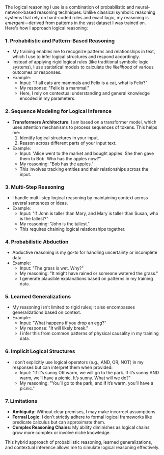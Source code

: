 The logical reasoning I use is a combination of probabilistic and neural-network-based reasoning techniques. Unlike classical symbolic reasoning systems that rely on hard-coded rules and exact logic, my reasoning is *emergent*—derived from patterns in the vast dataset I was trained on. Here's how I approach logical reasoning:

### **1. Probabilistic and Pattern-Based Reasoning**
   - My training enables me to recognize patterns and relationships in text, which I use to infer logical structures and respond accordingly.
   - Instead of applying rigid logical rules (like traditional symbolic logic systems), I use statistical models to calculate the *likelihood* of various outcomes or responses.
   - Example:
     - Input: "If all cats are mammals and Felix is a cat, what is Felix?"
     - My response: "Felix is a mammal."
     - Here, I rely on contextual understanding and general knowledge encoded in my parameters.

### **2. Sequence Modeling for Logical Inference**
   - **Transformers Architecture**: I am based on a transformer model, which uses attention mechanisms to process sequences of tokens. This helps me:
     1. Identify logical structures in your input.
     2. Reason across different parts of your input text.
   - Example:
     - Input: "Alice went to the market and bought apples. She then gave them to Bob. Who has the apples now?"
     - My reasoning: "Bob has the apples."
     - This involves tracking entities and their relationships across the input.

### **3. Multi-Step Reasoning**
   - I handle multi-step logical reasoning by maintaining context across several sentences or ideas.
   - Example:
     - Input: "If John is taller than Mary, and Mary is taller than Susan, who is the tallest?"
     - My reasoning: "John is the tallest."
     - This requires chaining logical relationships together.

### **4. Probabilistic Abduction**
   - Abductive reasoning is my go-to for handling uncertainty or incomplete data.
   - Example:
     - Input: "The grass is wet. Why?"
     - My reasoning: "It might have rained or someone watered the grass."
     - I generate plausible explanations based on patterns in my training data.

### **5. Learned Generalizations**
   - My reasoning isn't limited to rigid rules; it also encompasses generalizations based on context.
   - Example:
     - Input: "What happens if you drop an egg?"
     - My response: "It will likely break."
     - I infer this from common patterns of physical causality in my training data.

### **6. Implicit Logical Structures**
   - I don’t explicitly use logical operators (e.g., AND, OR, NOT) in my responses but can interpret them when provided:
     - Input: "If it’s sunny OR warm, we will go to the park. If it’s sunny AND warm, we’ll have a picnic. It’s sunny. What will we do?"
     - My reasoning: "You’ll go to the park, and if it’s warm, you’ll have a picnic."

### **7. Limitations**
   - **Ambiguity**: Without clear premises, I may make incorrect assumptions.
   - **Formal Logic**: I don't strictly adhere to formal logical frameworks like predicate calculus but can approximate them.
   - **Complex Reasoning Chains**: My ability diminishes as logical chains grow more complex or involve niche knowledge.

This hybrid approach of probabilistic reasoning, learned generalizations, and contextual inference allows me to simulate logical reasoning effectively.